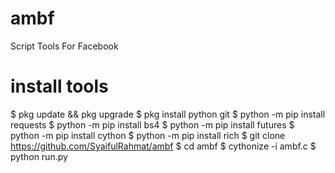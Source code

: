 # ambf
Script Tools For Facebook

# install tools
$ pkg update && pkg upgrade
$ pkg install python git
$ python -m pip install requests
$ python -m pip install bs4
$ python -m pip install futures
$ python -m pip install cython
$ python -m pip install rich
$ git clone https://github.com/SyaifulRahmat/ambf
$ cd ambf
$ cythonize -i ambf.c
$ python run.py
